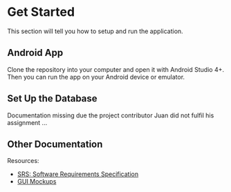# Get Started

This section will tell you how to setup and run the application.
 
## Android App 

Clone the repository into your computer and open it with Android Studio 4+. 
Then you can run the app on your Android device or emulator. 

## Set Up the Database

Documentation missing due the project contributor Juan did not fulfil his assignment ...

## Other Documentation

Resources:
- [SRS: Software Requirements Specification](pdf/awis-android-srs.pdf)
- [GUI Mockups](pdf/awis-android-srs.pdf)
